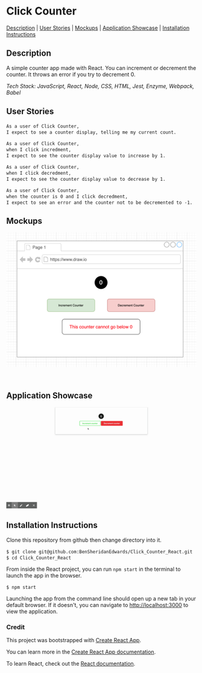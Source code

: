 # Click Counter

[Description](#description) | [User Stories](#user-stories) | [Mockups](#mockups) | [Application Showcase](#app-showcase) | [Installation Instructions](#installation)

## <a name="description">Description</a>

A simple counter app made with React. You can increment or decrement the counter. It throws an error if you try to decrement 0. 

*Tech Stack: JavaScript, React, Node, CSS, HTML, Jest, Enzyme, Webpack, Babel*

## <a name="user-stories">User Stories</a>

```
As a user of Click Counter,
I expect to see a counter display, telling me my current count.
```
```
As a user of Click Counter,
when I click incredment, 
I expect to see the counter display value to increase by 1.
```
```
As a user of Click Counter,
when I click decredment, 
I expect to see the counter display value to decrease by 1.
```
```
As a user of Click Counter,
when the counter is 0 and I click decredment, 
I expect to see an error and the counter not to be decremented to -1.
```

## <a name="mockups">Mockups</a>

![Click Counter Mockup](https://github.com/BenSheridanEdwards/Click_Counter_React/blob/master/media/ClickCounter-MockUp.png)

<a name="app-showcase"><br /></a>

## Application Showcase

![Application Screenrecording](https://github.com/BenSheridanEdwards/Click_Counter_React/blob/master/media/ClickCounter-AppShowcase.gif)

## <a name="installation">Installation Instructions</a>

Clone this repository from github then change directory into it.

```
$ git clone git@github.com:BenSheridanEdwards/Click_Counter_React.git
$ cd Click_Counter_React
```

From inside the React project, you can run `npm start` in the terminal to launch the app in the browser.

```
$ npm start
```

Launching the app from the command line should open up a new tab in your default browser. If it doesn't, you can navigate to [http://localhost:3000](http://localhost:3000) to view the application.<br />

### Credit

This project was bootstrapped with [Create React App](https://github.com/facebook/create-react-app).

You can learn more in the [Create React App documentation](https://facebook.github.io/create-react-app/docs/getting-started).

To learn React, check out the [React documentation](https://reactjs.org/).

